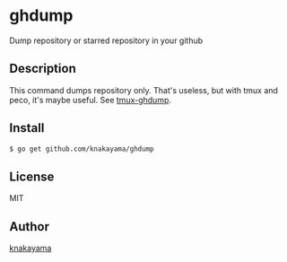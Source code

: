 ghdump
======

Dump repository or starred repository in your github

## Description

This command dumps repository only. That's useless, but with tmux and peco, it's maybe useful. See [tmux-ghdump](https://github.com/knakayama/tmux-ghdump).

## Install

```bash
$ go get github.com/knakayama/ghdump
```

## License

MIT

## Author

[knakayama](https://github.com/knakayama)
